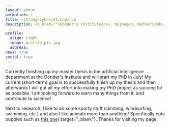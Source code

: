 ```yaml
---
layout: about
permalink: /
title: <strong>Lynn</strong> Le
description: <a href="">Donder's Institute</a>. Nijmegen, Netherlands.

profile:
  align: right
  image: profile_pic.jpg
  address:
news: true
social: true
---
```


Currently finishing up my master thesis in the artificial intelligence department at the Donder's Institute and will start my PhD in July!  My current (short-term) goal is to successfully finish up my thesis and then afterwards I will put all my effort into making my PhD project as successful as possible. I am looking forward to learn many things from it, and contribute to science!

Next to research, I like to do some sporty stuff (climbing, windsurfing, swimming, etc.) and also I like animals more than anything! Specifically cute puppies such as [this one](https://www.reddit.com/r/aww/comments/ans2i1/this_little_lad_just_came_home/){:target="\_blank"}. Thanks for visiting my page. 

